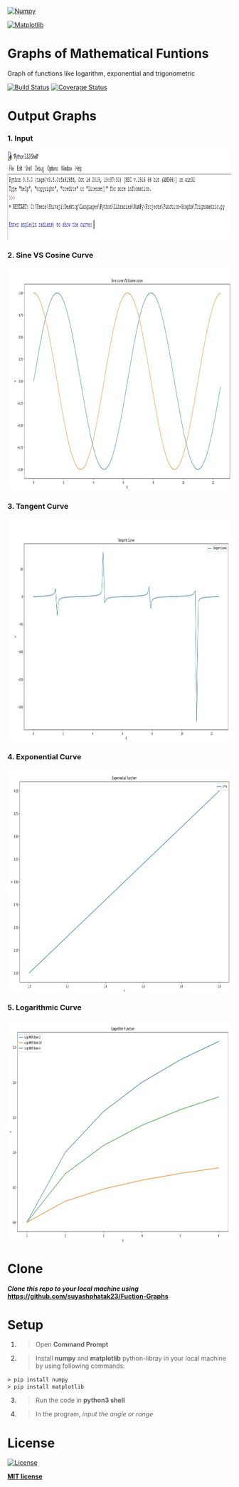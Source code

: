 
<a href="https://numpy.org"><img src="https://upload.wikimedia.org/wikipedia/commons/thumb/1/1a/NumPy_logo.svg/775px-NumPy_logo.svg.png" title="Numpy" width="500px" height="200px" alt="Numpy"></a>

<a href="https://matplotlib.org"><img src="https://matplotlib.org/_static/logo2_compressed.svg" title="Matplotlib" width="500px" height="200px" alt="Matplotlib"></a>

# Graphs of Mathematical Funtions

Graph of functions like logarithm, exponential and trigonometric

[![Build Status](http://img.shields.io/travis/badges/badgerbadgerbadger.svg?style=flat-square)](https://travis-ci.org/badges/badgerbadgerbadger)
[![Coverage Status](http://img.shields.io/coveralls/badges/badgerbadgerbadger.svg?style=flat-square)](https://coveralls.io/r/badges/badgerbadgerbadger)

# Output Graphs

### 1. Input
<img src="https://github.com/suyashphatak23/Function-Graphs/blob/master/images/1.JPG" title="Input" width="1000px" height="200px" alt="Input Image">

### 2. Sine VS Cosine Curve

<img src="https://github.com/suyashphatak23/Function-Graphs/blob/master/images/3.JPG" title="Sin VS Cos" width="1200px" height="500px" alt="Sine and cosine curve">

### 3. Tangent Curve

<img src="https://github.com/suyashphatak23/Function-Graphs/blob/master/images/2.JPG" title="Tan" width="1200px" height="500px" alt="Tangent Curve">

### 4. Exponential Curve

<img src="https://github.com/suyashphatak23/Function-Graphs/blob/master/images/4.JPG" title="Exponent 2" width="1200px" height="500px" alt="Exponential Curve">

### 5. Logarithmic Curve

<img src="https://github.com/suyashphatak23/Function-Graphs/blob/master/images/5.JPG" title="Log" width="1200px" height="500px" alt="Logaritmic curve">

# Clone

***Clone this repo to your local machine using*** **https://github.com/suyashphatak23/Fuction-Graphs**

# Setup

1. > Open **Command Prompt**

2. > Install **numpy** and **matplotlib** python-libray in your local machine by using following commands:

```shell
> pip install numpy
> pip install matplotlib
```

3. > Run the code in **python3 shell**

4. >In the program, *input the angle or range*

# License

[![License](http://img.shields.io/:license-mit-blue.svg?style=flat-square)](http://badges.mit-license.org)

**[MIT license](http://opensource.org/licenses/mit-license.php)**
